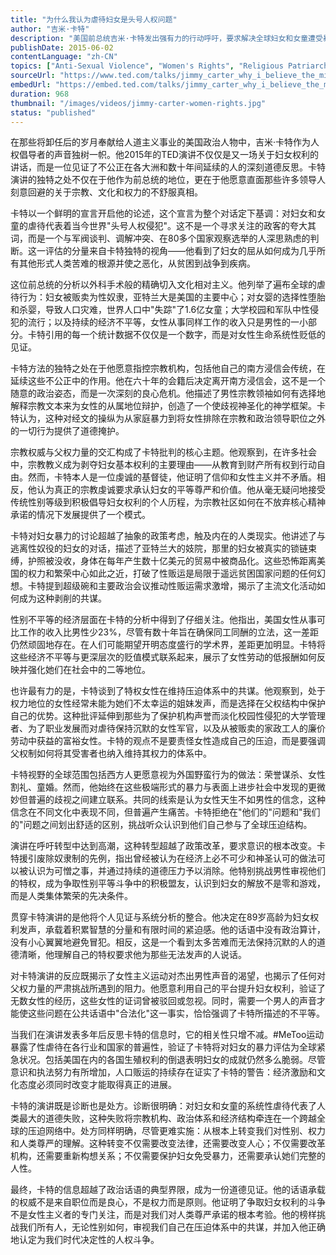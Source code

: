 ```yaml
---
title: "为什么我认为虐待妇女是头号人权问题"
author: "吉米·卡特"
description: "美国前总统吉米·卡特发出强有力的行动呼吁，要求解决全球妇女和女童遭受暴力侵害的危机。卡特凭借数十年的人道主义工作和外交经验，提出了关于全球妇女系统性虐待的令人震惊的统计数据和个人观察，从人口贩卖到荣誉谋杀，并挑战宗教、政治和文化机构直面他们在延续性别不平等中所扮演的角色。"
publishDate: 2015-06-02
contentLanguage: "zh-CN"
topics: ["Anti-Sexual Violence", "Women's Rights", "Religious Patriarchy Critique", "Gender Equality", "Legal Equality"]
sourceUrl: "https://www.ted.com/talks/jimmy_carter_why_i_believe_the_mistreatment_of_women_is_the_number_one_human_rights_abuse"
embedUrl: "https://embed.ted.com/talks/jimmy_carter_why_i_believe_the_mistreatment_of_women_is_the_number_one_human_rights_abuse"
duration: 968
thumbnail: "/images/videos/jimmy-carter-women-rights.jpg"
status: "published"
---
```


在那些将卸任后的岁月奉献给人道主义事业的美国政治人物中，吉米·卡特作为人权倡导者的声音独树一帜。他2015年的TED演讲不仅仅是又一场关于妇女权利的讲话，而是一位见证了不公正在各大洲和数十年间延续的人的深刻道德反思。卡特演讲的独特之处不仅在于他作为前总统的地位，更在于他愿意直面那些许多领导人刻意回避的关于宗教、文化和权力的不舒服真相。

卡特以一个鲜明的宣言开启他的论述，这个宣言为整个对话定下基调：对妇女和女童的虐待代表着当今世界"头号人权侵犯"。这不是一个寻求关注的政客的夸大其词，而是一个与军阀谈判、调解冲突、在80多个国家观察选举的人深思熟虑的判断。这一评估的分量来自卡特独特的视角——他看到了妇女的屈从如何成为几乎所有其他形式人类苦难的根源并使之恶化，从贫困到战争到疾病。

这位前总统的分析以外科手术般的精确切入文化相对主义。他列举了遍布全球的虐待行为：妇女被贩卖为性奴隶，亚特兰大是美国的主要中心；对女婴的选择性堕胎和杀婴，导致人口灾难，世界人口中"失踪"了1.6亿女童；大学校园和军队中性侵犯的流行；以及持续的经济不平等，女性从事同样工作的收入只是男性的一小部分。卡特引用的每一个统计数据不仅仅是一个数字，而是对女性生命系统性贬低的见证。

卡特方法的独特之处在于他愿意指控宗教机构，包括他自己的南方浸信会传统，在延续这些不公正中的作用。他在六十年的会籍后决定离开南方浸信会，这不是一个随意的政治姿态，而是一次深刻的良心危机。他描述了男性宗教领袖如何有选择地解释宗教文本来为女性的从属地位辩护，创造了一个使歧视神圣化的神学框架。卡特认为，这种对经文的操纵为从家庭暴力到将女性排除在宗教和政治领导职位之外的一切行为提供了道德掩护。

宗教权威与父权力量的交汇构成了卡特批判的核心主题。他观察到，在许多社会中，宗教教义成为剥夺妇女基本权利的主要理由——从教育到财产所有权到行动自由。然而，卡特本人是一位虔诚的基督徒，他证明了信仰和女性主义并不矛盾。相反，他认为真正的宗教虔诚要求承认妇女的平等尊严和价值。他从毫无疑问地接受传统性别等级到积极倡导妇女权利的个人历程，为宗教社区如何在不放弃核心精神承诺的情况下发展提供了一个模式。

卡特对妇女暴力的讨论超越了抽象的政策考虑，触及内在的人类现实。他讲述了与逃离性奴役的妇女的对话，描述了亚特兰大的妓院，那里的妇女被真实的锁链束缚，护照被没收，身体在每年产生数十亿美元的贸易中被商品化。这些恐怖距离美国的权力和繁荣中心如此之近，打破了性贩运是局限于遥远贫困国家问题的任何幻想。卡特提到超级碗和主要政治会议推动性贩运需求激增，揭示了主流文化活动如何成为这种剥削的共谋。

性别不平等的经济层面在卡特的分析中得到了仔细关注。他指出，美国女性从事可比工作的收入比男性少23%，尽管有数十年旨在确保同工同酬的立法，这一差距仍然顽固地存在。在人们可能期望开明态度盛行的学术界，差距更加明显。卡特将这些经济不平等与更深层次的贬值模式联系起来，展示了女性劳动的低报酬如何反映并强化她们在社会中的二等地位。

也许最有力的是，卡特谈到了特权女性在维持压迫体系中的共谋。他观察到，处于权力地位的女性经常未能为她们不太幸运的姐妹发声，而是选择在父权结构中保护自己的优势。这种批评延伸到那些为了保护机构声誉而淡化校园性侵犯的大学管理者、为了职业发展而对虐待保持沉默的女性军官，以及从被贩卖的家政工人的廉价劳动中获益的富裕女性。卡特的观点不是要责怪女性造成自己的压迫，而是要强调父权制如何将其受害者也纳入维持其权力的体系中。

卡特视野的全球范围包括西方人更愿意视为外国野蛮行为的做法：荣誉谋杀、女性割礼、童婚。然而，他始终在这些极端形式的暴力与表面上进步社会中发现的更微妙但普遍的歧视之间建立联系。共同的线索是认为女性天生不如男性的信念，这种信念在不同文化中表现不同，但普遍产生痛苦。卡特拒绝在"他们的"问题和"我们的"问题之间划出舒适的区别，挑战听众认识到他们自己参与了全球压迫结构。

演讲在呼吁转型中达到高潮，这种转型超越了政策改革，要求意识的根本改变。卡特援引废除奴隶制的先例，指出曾经被认为在经济上必不可少和神圣认可的做法可以被认识为可憎之事，并通过持续的道德压力予以消除。他特别挑战男性审视他们的特权，成为争取性别平等斗争中的积极盟友，认识到妇女的解放不是零和游戏，而是人类集体繁荣的先决条件。

贯穿卡特演讲的是他将个人见证与系统分析的整合。他决定在89岁高龄为妇女权利发声，承载着积累智慧的分量和有限时间的紧迫感。他的话语中没有政治算计，没有小心翼翼地避免冒犯。相反，这是一个看到太多苦难而无法保持沉默的人的道德清晰，他理解自己的特权要求他为那些无法发声的人说话。

对卡特演讲的反应既揭示了女性主义运动对杰出男性声音的渴望，也揭示了任何对父权力量的严肃挑战所遇到的阻力。他愿意利用自己的平台提升妇女权利，验证了无数女性的经历，这些女性的证词曾被驳回或忽视。同时，需要一个男人的声音才能使这些问题在公共话语中"合法化"这一事实，恰恰强调了卡特所描述的不平等。

当我们在演讲发表多年后反思卡特的信息时，它的相关性只增不减。#MeToo运动暴露了性虐待在各行业和国家的普遍性，验证了卡特将对妇女的暴力评估为全球紧急状况。包括美国在内的各国生殖权利的倒退表明妇女的成就仍然多么脆弱。尽管意识和执法努力有所增加，人口贩运的持续存在证实了卡特的警告：经济激励和文化态度必须同时改变才能取得真正的进展。

卡特的演讲既是诊断也是处方。诊断很明确：对妇女和女童的系统性虐待代表了人类最大的道德失败，这种失败将宗教机构、政治体系和经济结构牵连在一个跨越全球的压迫网络中。处方同样明确，尽管更难实施：从根本上转变我们对性别、权力和人类尊严的理解。这种转变不仅需要改变法律，还需要改变人心；不仅需要改革机构，还需要重新构想关系；不仅需要保护妇女免受暴力，还需要承认她们完整的人性。

最终，卡特的信息超越了政治话语的典型界限，成为一份道德见证。他的话语承载的权威不是来自职位而是良心，不是权力而是原则。他证明了争取妇女权利的斗争不是女性主义者的专门关注，而是对我们对人类尊严承诺的根本考验。他的榜样挑战我们所有人，无论性别如何，审视我们自己在压迫体系中的共谋，并加入他正确地认定为我们时代决定性的人权斗争。